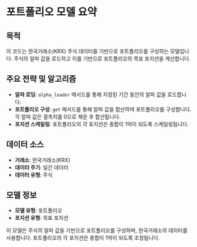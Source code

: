 # 포트폴리오 모델 요약

## 목적
이 코드는 한국거래소(KRX) 주식 데이터를 기반으로 포트폴리오를 구성하는 모델입니다. 주식의 알파 값을 로드하고 이를 기반으로 포트폴리오의 목표 포지션을 계산합니다.

## 주요 전략 및 알고리즘
- **알파 로딩**: `alpha_loader` 메서드를 통해 지정된 기간 동안의 알파 값을 로드합니다.
- **포트폴리오 구성**: `get` 메서드를 통해 알파 값을 합산하여 포트폴리오를 구성합니다. 각 알파 값은 결측치를 0으로 채운 후 합산됩니다.
- **포지션 스케일링**: 포트폴리오의 각 포지션은 총합이 1억이 되도록 스케일링됩니다.

## 데이터 소스
- **거래소**: 한국거래소(KRX)
- **데이터 주기**: 일간 데이터
- **데이터 유형**: 주식

## 모델 정보
- **모델 유형**: 포트폴리오
- **포지션 유형**: 목표 포지션

이 모델은 주식의 알파 값을 기반으로 포트폴리오를 구성하며, 한국거래소의 데이터를 사용합니다. 포트폴리오의 각 포지션은 총합이 1억이 되도록 조정됩니다.